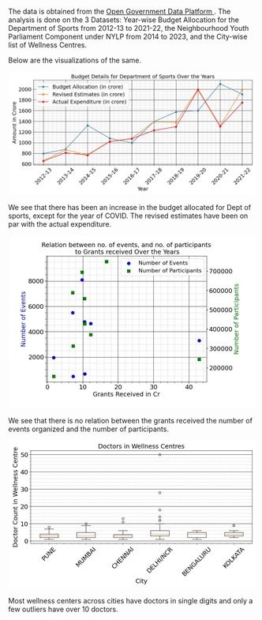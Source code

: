 
The data is obtained from the [Open Government Data Platform ](https://data.gov.in/).
The analysis is done on the 3 Datasets: Year-wise Budget Allocation for the Department of Sports from 2012-13 to 2021-22, the Neighbourhood Youth Parliament Component under NYLP from 2014 to 2023, and the City-wise list of Wellness Centres.

Below are the visualizations of the same.

<p align="center">
  <img width="500px" src="./plots/lineplot.jpg" alt="png" />
</p>

We see that there has been an increase in the budget allocated for Dept of sports, except for the year of COVID. The revised estimates have been on par with the actual expenditure.

<p align="center">
  <img width="500px" src="./plots/scatterplot.jpg" alt="png" />
</p>

We see that there is no relation between the grants received the number of events organized and the number of participants.

<p align="center">
  <img width="500px" src="./plots/boxplot.jpg" alt="png" />
</p>

Most wellness centers across cities have doctors in single digits and only a few outliers have over 10 doctors.



